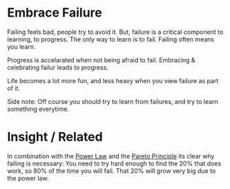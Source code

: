 # Embrace Failure

Failing feels bad, people try to avoid it.
But, failure is a critical component to learning, to progress.
The only way to learn is to fail. Failing often means you learn.

Progress is accelarated when not being afraid to fail.
Embracing & celebrating failur leads to progress.

Life becomes a lot more fun, and less heavy when you view failure as part of it.

Side note: Off course you should try to learn from failures, and try to learn something everytime.


# Insight / Related

In combination with the [Power Law](./power-law.md) and the [Pareto Principle](./pareto-principle.md) its clear why failing is necessary: You need to try hard enough to find the 20% that does work, so 80% of the time you will fail. That 20% will grow very big due to the power law. 